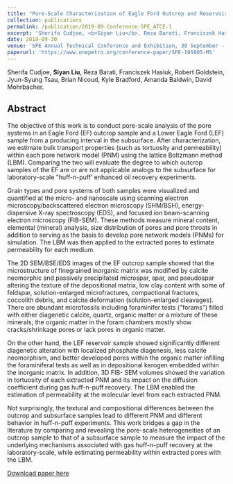 ```yaml
---
title: "Pore-Scale Characterization of Eagle Ford Outcrop and Reservoir Cores with SEM/BSE, EDS, FIB-SEM, and Lattice Boltzmann Simulation"
collection: publications
permalink: /publication/2019-09-Conference-SPE_ATCE-1
excerpt: 'Sherifa Cudjoe, <b>Siyan Liu</b>, Reza Barati, Franciszek Hasiuk, Robert Goldstein, Jyun-Syung Tsau, Brian Nicoud, Kyle Bradford, Amanda Baldwin,  David Mohrbacher.</i>'
date: 2019-09-30
venue: 'SPE Annual Technical Conference and Exhibition, 30 September - 2 October, Calgary, Alberta, Canada'
paperurl: 'https://www.onepetro.org/conference-paper/SPE-195805-MS'
---
```

Sherifa Cudjoe, <b>Siyan Liu</b>, Reza Barati, Franciszek Hasiuk, Robert Goldstein, Jyun-Syung Tsau, Brian Nicoud, Kyle Bradford, Amanda Baldwin,  David Mohrbacher.</i>

## Abstract
The objective of this work is to conduct pore-scale analysis of the pore systems in an Eagle Ford (EF) outcrop sample and a Lower Eagle Ford (LEF) sample from a producing interval in the subsurface. After characterization, we estimate bulk transport properties (such as tortuosity and permeability) within each pore network model (PNM) using the lattice Boltzmann method (LBM). Comparing the two will evaluate the degree to which outcrop samples of the EF are or are not applicable analogs to the subsurface for laboratory-scale "huff-n-puff’ enhanced oil recovery experiments.

Grain types and pore systems of both samples were visualized and quantified at the micro- and nanoscale using scanning electron microscopy/backscattered electron microscopy (SHM/BSH), energy- dispersive X-ray spectroscopy (EDS), and focused ion beam-scanning electron microscopy (FIB-SEM). These methods measure mineral content, elemental (mineral) analysis, size distribution of pores and pore throats in addition to serving as the basis to develop pore network models (PNMs) for simulation. The LBM was then applied to the extracted pores to estimate permeability for each medium.

The 2D SEM/BSE/EDS images of the EF outcrop sample showed that the microstructure of finegrained inorganic matrix was modified by calcite neomorphic and passively precipitated microspar, spar, and pseudospar altering the texture of the depositional matrix, low clay content with some of feldspar, solution-enlarged microfractures, compactional fractures, coccolith debris, and calcite deformation (solution-enlarged cleavages). There are abundant microfossils including foraminifer tests ("forams") filled with either diagenetic calcite, quartz, organic matter or a mixture of these minerals; the organic matter in the foram chambers mostly show cracks/shrinkage pores or lack pores in organic matter.

On the other hand, the LEF reservoir sample showed significantly different diagenetic alteration with localized phosphate diagenesis, less calcite neomorphism, and better developed pores within the organic matter infilling the foraminiferal tests as well as in depositional kerogen embedded within the inorganic matrix. In addition, 3D FIB- SEM volumes showed the variation in tortuosity of each extracted PNM and its impact on the diffusion coefficient during gas huff-n-puff recovery. The LBM enabled the estimation of permeability at the molecular level from each extracted PNM.

Not surprisingly, the textural and compositional differences between the outcrop and subsurface samples lead to different PNM and different behavior in huff-n-puff experiments. This work bridges a gap in the literature by comparing and revealing the pore-scale heterogeneities of an outcrop sample to that of a subsurface sample to measure the impact of the underlying mechanisms associated with gas huff-n-puff recovery at the laboratory-scale, while estimating permeability within extracted pores with the LBM.

[Download paper here](https://www.onepetro.org/conference-paper/SPE-195805-MS)
